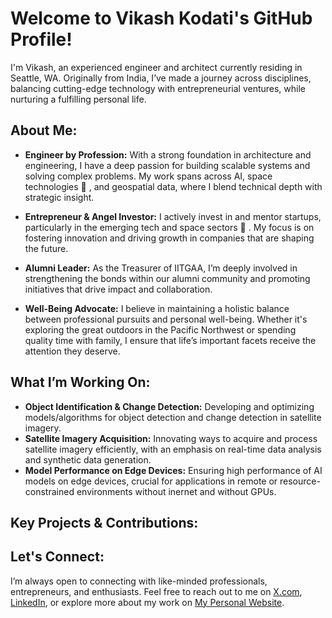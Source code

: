 # Welcome to Vikash Kodati's GitHub Profile!

I'm Vikash, an experienced engineer and architect currently residing in Seattle, WA. Originally from India, I’ve made a journey across disciplines, balancing cutting-edge technology with entrepreneurial ventures, while nurturing a fulfilling personal life.

## About Me:
- **Engineer by Profession:** With a strong foundation in architecture and engineering, I have a deep passion for building scalable systems and solving complex problems. My work spans across AI, space technologies 🚀 , and geospatial data, where I blend technical depth with strategic insight.
  
- **Entrepreneur & Angel Investor:** I actively invest in and mentor startups, particularly in the emerging tech and space sectors 🚀 . My focus is on fostering innovation and driving growth in companies that are shaping the future.
  
- **Alumni Leader:** As the Treasurer of IITGAA, I’m deeply involved in strengthening the bonds within our alumni community and promoting initiatives that drive impact and collaboration.

- **Well-Being Advocate:** I believe in maintaining a holistic balance between professional pursuits and personal well-being. Whether it's exploring the great outdoors in the Pacific Northwest or spending quality time with family, I ensure that life’s important facets receive the attention they deserve.

## What I’m Working On:
- **Object Identification & Change Detection:** Developing and optimizing models/algorithms for object detection and change detection in satellite imagery.
- **Satellite Imagery Acquisition:** Innovating ways to acquire and process satellite imagery efficiently, with an emphasis on real-time data analysis and synthetic data generation.
- **Model Performance on Edge Devices:** Ensuring high performance of AI models on edge devices, crucial for applications in remote or resource-constrained environments without inernet and without GPUs.

## Key Projects & Contributions:
  
## Let's Connect:
I’m always open to connecting with like-minded professionals, entrepreneurs, and enthusiasts. Feel free to reach out to me on [X.com](https://www.x.com), [LinkedIn](https://www.linkedin.com/in/vikashkodati), or explore more about my work on [My Personal Website](https://www.vikashkodati.com).
